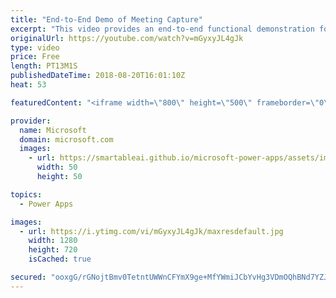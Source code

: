 ```yaml
---
title: "End-to-End Demo of Meeting Capture"
excerpt: "This video provides an end-to-end functional demonstration for the Meeting Capture PowerApp sample template.   Learn more: https://powerapps.microsoft.com/en-us/blog/capture-meetings-notes-like-a-pro/"
originalUrl: https://youtube.com/watch?v=mGyxyJL4gJk
type: video
price: Free
length: PT13M1S
publishedDateTime: 2018-08-20T16:01:10Z
heat: 53

featuredContent: "<iframe width=\"800\" height=\"500\" frameborder=\"0\" src=\"https://www.youtube.com/embed/mGyxyJL4gJk\" allow=\"accelerometer; autoplay; encrypted-media; gyroscope; picture-in-picture\" allowfullscreen></iframe>"

provider:
  name: Microsoft
  domain: microsoft.com
  images:
    - url: https://smartableai.github.io/microsoft-power-apps/assets/images/organizations/microsoft.com-50x50.jpg
      width: 50
      height: 50

topics:
  - Power Apps

images:
  - url: https://i.ytimg.com/vi/mGyxyJL4gJk/maxresdefault.jpg
    width: 1280
    height: 720
    isCached: true

secured: "ooxgG/rGNojtBmv0TetntUWWnCFYmX9ge+MfYWmiJCbYvHg3VDmOQhBNd7YZJdWq8gCkBKTtiK3NEEYIXwIKT5KFkAM+o1ROjsPGM95/g7uDFrXOSMgNWIMpUPaVpx8NopmJYCkoT/KSNf+z7cSAfh3FZANs46b5qVGEWHj+2Nnzt77hwTS2ogQ2syUafK858DB3t5lXJbfiAIBcJse8nDS0UMf4rTyH9cMR38Uy37WD2kXpmlBjS3ztq8xXBS7//BimRIPxdIpDip4EoNfQAMa8YB5+oli+osJTE71aCkVgPYG6KzS/c7anxXpLpStzBPAaBOGIDhOpzUyhSXiu19kqdoNWljjnumnh4rCvZz2dNj/ptrx1VJNu6WY8tQwkZ8K4KLqA0qIuOIwAZwtHW62Pd63ow7daBnJeqP0lmH0=;vlAmjAoDyPrWemSkPmBvew=="
---
```


